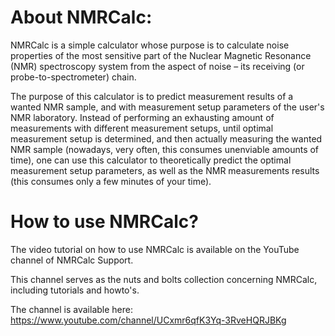 # About NMRCalc:

NMRCalc is a simple calculator whose purpose is to calculate noise properties of the most sensitive part of the Nuclear Magnetic Resonance (NMR) spectroscopy system from the aspect of noise – its receiving (or probe-to-spectrometer) chain.

The purpose of this calculator is to predict measurement results of a wanted NMR sample, and with measurement setup parameters of the user's NMR laboratory. Instead of performing an exhausting amount of measurements with different measurement setups, until optimal measurement setup is determined, and then actually measuring the wanted NMR sample (nowadays, very often, this consumes unenviable amounts of time), one can use this calculator to theoretically predict the optimal measurement setup parameters, as well as the NMR measurements results (this consumes only a few minutes of your time).



# How to use NMRCalc?

The video tutorial on how to use NMRCalc is available on the YouTube channel of NMRCalc Support.

This channel serves as the nuts and bolts collection concerning NMRCalc, including tutorials and howto's.

The channel is available here: https://www.youtube.com/channel/UCxmr6qfK3Yq-3RveHQRJBKg
